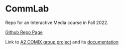 # CommLab

Repo for an Interactive Media course in Fall 2022.

[Github Repo Page](https://github.com/hi-yiyang/CommLab)

Link to [A2 COMIX group project](https://tengis0618.github.io/comics/) and its [documentation](https://github.com/Tengis0618/comics#readme)
